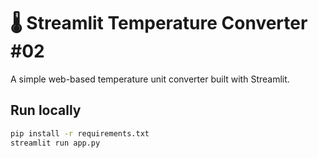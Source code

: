 # 🌡️ Streamlit Temperature Converter #02

A simple web-based temperature unit converter built with Streamlit.

## Run locally

```bash
pip install -r requirements.txt
streamlit run app.py
